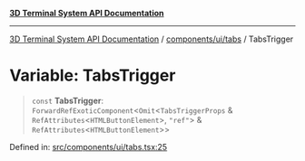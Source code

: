 [**3D Terminal System API Documentation**](../../../../README.md)

***

[3D Terminal System API Documentation](../../../../README.md) / [components/ui/tabs](../README.md) / TabsTrigger

# Variable: TabsTrigger

> `const` **TabsTrigger**: `ForwardRefExoticComponent`\<`Omit`\<`TabsTriggerProps` & `RefAttributes`\<`HTMLButtonElement`\>, `"ref"`\> & `RefAttributes`\<`HTMLButtonElement`\>\>

Defined in: [src/components/ui/tabs.tsx:25](https://github.com/Dicommunitas/ThreeJS_Terminal_3D/blob/fa305a5866f8e322e02a0c9af5d13b645eb5703c/src/components/ui/tabs.tsx#L25)
